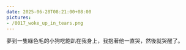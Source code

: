 ```yaml
---
date: 2025-06-28T08:21:00+08:00
pictures:
- /0017_woke_up_in_tears.png
---
```


夢到一隻綠色毛的小狗吃飽趴在我身上，我抱著他一直哭，然後就哭醒了。